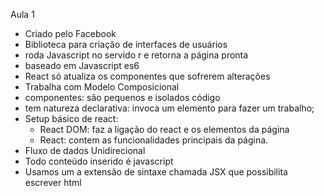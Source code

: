Aula 1

- Criado pelo Facebook
- Biblioteca para criação de interfaces de usuários
- roda Javascript no servido r e retorna a página pronta
- baseado em Javascript es6
- React só atualiza os componentes que sofrerem alterações
- Trabalha com Modelo Composicional
- componentes: são pequenos e isolados código
- tem natureza declarativa: invoca um elemento para fazer um trabalho;
- Setup básico de react:
  - React DOM: faz a ligação do react e os elementos da página
  - React: contem as funcionalidades principais da página.
- Fluxo de dados Unidirecional
- Todo conteúdo inserido é javascript
- Usamos um a extensão de sintaxe chamada JSX que possibilita escrever html

